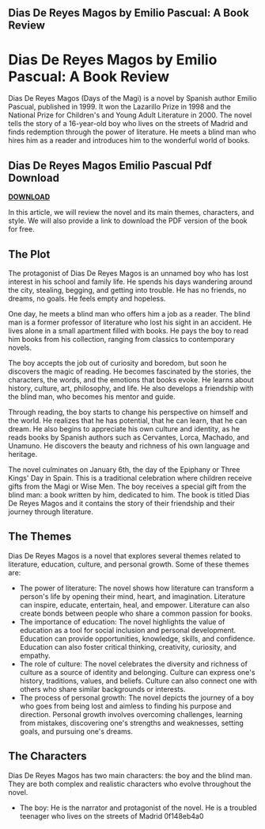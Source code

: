 ## Dias De Reyes Magos by Emilio Pascual: A Book Review

  
# Dias De Reyes Magos by Emilio Pascual: A Book Review
 
Dias De Reyes Magos (Days of the Magi) is a novel by Spanish author Emilio Pascual, published in 1999. It won the Lazarillo Prize in 1998 and the National Prize for Children's and Young Adult Literature in 2000. The novel tells the story of a 16-year-old boy who lives on the streets of Madrid and finds redemption through the power of literature. He meets a blind man who hires him as a reader and introduces him to the wonderful world of books.
 
## Dias De Reyes Magos Emilio Pascual Pdf Download


[**DOWNLOAD**](https://www.google.com/url?q=https%3A%2F%2Furllie.com%2F2tLAyL&sa=D&sntz=1&usg=AOvVaw2NrAR_4G7DngPVHwJHny1N)

 
In this article, we will review the novel and its main themes, characters, and style. We will also provide a link to download the PDF version of the book for free.
 
## The Plot
 
The protagonist of Dias De Reyes Magos is an unnamed boy who has lost interest in his school and family life. He spends his days wandering around the city, stealing, begging, and getting into trouble. He has no friends, no dreams, no goals. He feels empty and hopeless.
 
One day, he meets a blind man who offers him a job as a reader. The blind man is a former professor of literature who lost his sight in an accident. He lives alone in a small apartment filled with books. He pays the boy to read him books from his collection, ranging from classics to contemporary novels.
 
The boy accepts the job out of curiosity and boredom, but soon he discovers the magic of reading. He becomes fascinated by the stories, the characters, the words, and the emotions that books evoke. He learns about history, culture, art, philosophy, and life. He also develops a friendship with the blind man, who becomes his mentor and guide.
 
Through reading, the boy starts to change his perspective on himself and the world. He realizes that he has potential, that he can learn, that he can dream. He also begins to appreciate his own culture and identity, as he reads books by Spanish authors such as Cervantes, Lorca, Machado, and Unamuno. He discovers the beauty and richness of his own language and heritage.
 
The novel culminates on January 6th, the day of the Epiphany or Three Kings' Day in Spain. This is a traditional celebration where children receive gifts from the Magi or Wise Men. The boy receives a special gift from the blind man: a book written by him, dedicated to him. The book is titled Dias De Reyes Magos and it contains the story of their friendship and their journey through literature.
 
## The Themes
 
Dias De Reyes Magos is a novel that explores several themes related to literature, education, culture, and personal growth. Some of these themes are:
 
- The power of literature: The novel shows how literature can transform a person's life by opening their mind, heart, and imagination. Literature can inspire, educate, entertain, heal, and empower. Literature can also create bonds between people who share a common passion for books.
- The importance of education: The novel highlights the value of education as a tool for social inclusion and personal development. Education can provide opportunities, knowledge, skills, and confidence. Education can also foster critical thinking, creativity, curiosity, and empathy.
- The role of culture: The novel celebrates the diversity and richness of culture as a source of identity and belonging. Culture can express one's history, traditions, values, and beliefs. Culture can also connect one with others who share similar backgrounds or interests.
- The process of personal growth: The novel depicts the journey of a boy who goes from being lost and aimless to finding his purpose and direction. Personal growth involves overcoming challenges, learning from mistakes, discovering one's strengths and weaknesses, setting goals, and pursuing one's dreams.

## The Characters
 
Dias De Reyes Magos has two main characters: the boy and the blind man. They are both complex and realistic characters who evolve throughout the novel.

- The boy: He is the narrator and protagonist of the novel. He is a troubled teenager who lives on the streets of Madrid 0f148eb4a0
